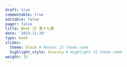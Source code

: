 ```yaml
---
draft: true
commentable: true
editable: false
pager: false
title: Week 15 第十七課
date: '2023-11-20'
type: book
slides:
  theme: black # Reveal JS theme name
  highlight_style: dracula # Highlight JS theme name
weight: 15
---
```

